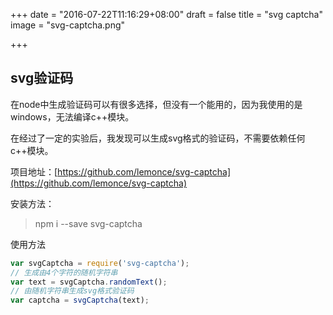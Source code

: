 +++
date = "2016-07-22T11:16:29+08:00"
draft = false
title = "svg captcha"
image = "svg-captcha.png"

+++

## svg验证码

在node中生成验证码可以有很多选择，但没有一个能用的，因为我使用的是windows，无法编译c++模块。 

在经过了一定的实验后，我发现可以生成svg格式的验证码，不需要依赖任何c++模块。

项目地址：[https://github.com/lemonce/svg-captcha](https://github.com/lemonce/svg-captcha)

安装方法：  

> npm i --save svg-captcha

使用方法
```Javascript
var svgCaptcha = require('svg-captcha');
// 生成由4个字符的随机字符串
var text = svgCaptcha.randomText();
// 由随机字符串生成svg格式验证码
var captcha = svgCaptcha(text);
```

